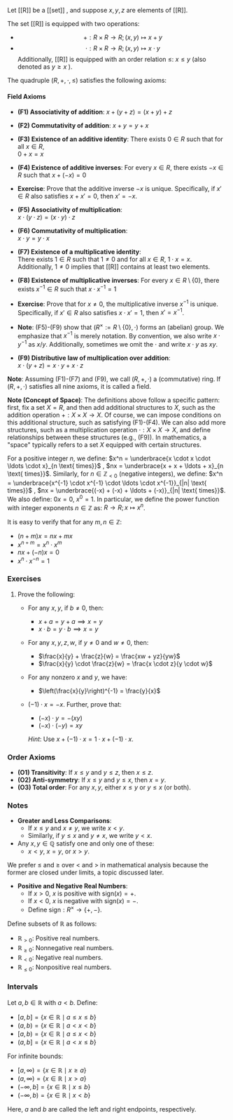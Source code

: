 Let [[R]] be a [[set]] , and suppose $x, y, z$ are elements of [[R]].

The set [[R]] is equipped with two operations:
- $$ + : R \times R \to R; (x, y) \mapsto x + y$$
- $$ \cdot : R \times R \to R; (x, y) \mapsto x \cdot y $$
Additionally, [[R]] is equipped with an order relation $\leq$: $x \leq y$ (also denoted as $y \geq x$ ).

The quadruple $(R, +, \cdot, \leq)$ satisfies the following axioms:
#### Field Axioms
 - **(F1) Associativity of addition**:  $x + (y + z) = (x + y) + z$

- **(F2) Commutativity of addition**: $x + y = y + x$

- **(F3) Existence of an additive identity**:  There exists $0 \in R$ such that for all $x \in R$,  
  $0 + x = x$

- **(F4) Existence of additive inverses**:  For every $x \in R$, there exists $-x \in R$ such that  $x + (-x) = 0$

- **Exercise**: Prove that the additive inverse $-x$ is unique. Specifically, if $x' \in R$ also satisfies $x + x' = 0$, then $x' = -x$.

- **(F5) Associativity of multiplication**:  
  $x \cdot (y \cdot z) = (x \cdot y) \cdot z$

- **(F6) Commutativity of multiplication**:  
  $x \cdot y = y \cdot x$

- **(F7) Existence of a multiplicative identity**:  
  There exists $1 \in R$ such that $1 \neq 0$ and for all $x \in R$,  $1 \cdot x = x$. Additionally, $1 \neq 0$ implies that [[R]] contains at least two elements.

- **(F8) Existence of multiplicative inverses**: For every $x \in R \setminus \{0\}$, there exists $x^{-1} \in R$ such that $x \cdot x^{-1} = 1$
- **Exercise**: Prove that for $x \neq 0$, the multiplicative inverse $x^{-1}$ is unique. Specifically, if $x' \in R$ also satisfies $x \cdot x' = 1$, then $x' = x^{-1}$.
- **Note**: (F5)-(F9) show that $(R^\times := R \setminus \{0\}, \cdot)$ forms an (abelian) group. We emphasize that $x^{-1}$ is merely notation. By convention, we also write $x \cdot y^{-1}$ as $x / y$. Additionally, sometimes we omit the $\cdot$ and write $x \cdot y$ as $xy$.

- **(F9) Distributive law of multiplication over addition**:  
  $x \cdot (y + z) = x \cdot y + x \cdot z$

**Note**: Assuming (F1)-(F7) and (F9), we call $(R, +, \cdot)$ a (commutative) ring. If $(R, +, \cdot)$ satisfies all nine axioms, it is called a field.

**Note (Concept of Space)**: The definitions above follow a specific pattern: first, fix a set $X = R$, and then add additional structures to $X$, such as the addition operation $+ : X \times X \to X$. Of course, we can impose conditions on this additional structure, such as satisfying (F1)-(F4). We can also add more structures, such as a multiplication operation $\cdot : X \times X \to X$, and define relationships between these structures (e.g., (F9)). In mathematics, a "space" typically refers to a set $X$ equipped with certain structures.

For a positive integer $n$, we define: $x^n = \underbrace{x \cdot x \cdot \ldots \cdot x}_{n \text{ times}}$ , $nx = \underbrace{x + x + \ldots + x}_{n \text{ times}}$. Similarly, for $n \in \mathbb{Z}_{<0}$ (negative integers), we define: $x^n = \underbrace{x^{-1} \cdot x^{-1} \cdot \ldots \cdot x^{-1}}_{|n| \text{ times}}$  , $nx = \underbrace{(-x) + (-x) + \ldots + (-x)}_{|n| \text{ times}}$. We also define: $0x = 0$, $x^0 = 1$. In particular, we define the power function with integer exponents $n \in \mathbb{Z}$ as: $R \to R; x \mapsto x^n$.

It is easy to verify that for any $m, n \in \mathbb{Z}$:
- $(n + m)x = nx + mx$  
- $x^{n+m} = x^n \cdot x^m$  
- $nx + (-n)x = 0$  
- $x^n \cdot x^{-n} = 1$

### Exercises

1. Prove the following:
   - For any $x, y$, if $b \neq 0$, then:
     - $x + a = y + a \implies x = y$
     - $x \cdot b = y \cdot b \implies x = y$
   - For any $x, y, z, w$, if $y \neq 0$ and $w \neq 0$, then:
     - $\frac{x}{y} + \frac{z}{w} = \frac{xw + yz}{yw}$
     - $\frac{x}{y} \cdot \frac{z}{w} = \frac{x \cdot z}{y \cdot w}$
   - For any nonzero $x$ and $y$, we have:
     - $\left(\frac{x}{y}\right)^{-1} = \frac{y}{x}$
   - $(-1) \cdot x = -x$. Further, prove that:
     - $(-x) \cdot y = -(xy)$
     - $(-x) \cdot (-y) = xy$
     
     *Hint*: Use $x + (-1) \cdot x = 1 \cdot x + (-1) \cdot x$.

### Order Axioms

- **(O1) Transitivity**: If $x \leq y$ and $y \leq z$, then $x \leq z$.
- **(O2) Anti-symmetry**: If $x \leq y$ and $y \leq x$, then $x = y$.
- **(O3) Total order**: For any $x, y$, either $x \leq y$ or $y \leq x$ (or both).

### Notes

- **Greater and Less Comparisons**:
  - If $x \leq y$ and $x \neq y$, we write $x < y$.
  - Similarly, if $y \leq x$ and $y \neq x$, we write $y < x$.
- Any $x, y \in \mathbb{Q}$ satisfy one and only one of these:
  - $x < y$, $x = y$, or $x > y$.

We prefer $\leq$ and $\geq$ over $<$ and $>$ in mathematical analysis because the former are closed under limits, a topic discussed later.

- **Positive and Negative Real Numbers**:
  - If $x > 0$, $x$ is positive with $\text{sign}(x) = +$.
  - If $x < 0$, $x$ is negative with $\text{sign}(x) = -$.
  - Define $\text{sign}: R^\times \to \{+, -\}$.

Define subsets of $\mathbb{R}$ as follows:
- $\mathbb{R}_{>0}$: Positive real numbers.
- $\mathbb{R}_{\geq0}$: Nonnegative real numbers.
- $\mathbb{R}_{<0}$: Negative real numbers.
- $\mathbb{R}_{\leq0}$: Nonpositive real numbers.

### Intervals

Let $a, b \in \mathbb{R}$ with $a < b$. Define:
- $[a, b] = \{x \in \mathbb{R} \mid a \leq x \leq b\}$
- $(a, b) = \{x \in \mathbb{R} \mid a < x < b\}$
- $[a, b) = \{x \in \mathbb{R} \mid a \leq x < b\}$
- $(a, b] = \{x \in \mathbb{R} \mid a < x \leq b\}$

For infinite bounds:
- $[a, \infty) = \{x \in \mathbb{R} \mid x \geq a\}$
- $(a, \infty) = \{x \in \mathbb{R} \mid x > a\}$
- $(-\infty, b] = \{x \in \mathbb{R} \mid x \leq b\}$
- $(-\infty, b) = \{x \in \mathbb{R} \mid x < b\}$

Here, $a$ and $b$ are called the left and right endpoints, respectively.
